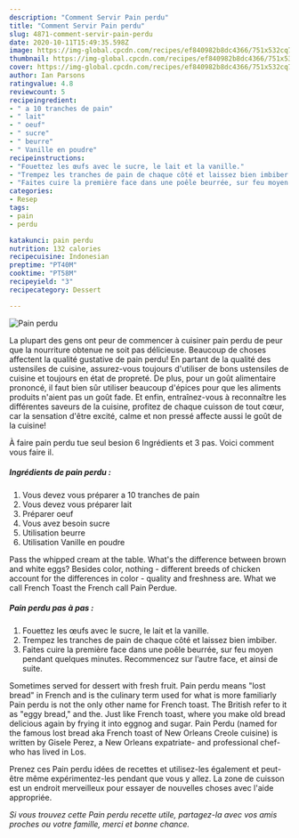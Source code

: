 ```yaml
---
description: "Comment Servir Pain perdu"
title: "Comment Servir Pain perdu"
slug: 4871-comment-servir-pain-perdu
date: 2020-10-11T15:49:35.598Z
image: https://img-global.cpcdn.com/recipes/ef840982b8dc4366/751x532cq70/pain-perdu-photo-principale-de-la-recette.jpg
thumbnail: https://img-global.cpcdn.com/recipes/ef840982b8dc4366/751x532cq70/pain-perdu-photo-principale-de-la-recette.jpg
cover: https://img-global.cpcdn.com/recipes/ef840982b8dc4366/751x532cq70/pain-perdu-photo-principale-de-la-recette.jpg
author: Ian Parsons
ratingvalue: 4.8
reviewcount: 5
recipeingredient:
- " a 10 tranches de pain"
- " lait"
- " oeuf"
- " sucre"
- " beurre"
- " Vanille en poudre"
recipeinstructions:
- "Fouettez les œufs avec le sucre, le lait et la vanille."
- "Trempez les tranches de pain de chaque côté et laissez bien imbiber."
- "Faites cuire la première face dans une poêle beurrée, sur feu moyen pendant quelques minutes. Recommencez sur l’autre face, et ainsi de suite."
categories:
- Resep
tags:
- pain
- perdu

katakunci: pain perdu 
nutrition: 132 calories
recipecuisine: Indonesian
preptime: "PT40M"
cooktime: "PT58M"
recipeyield: "3"
recipecategory: Dessert

---
```



![Pain perdu](https://img-global.cpcdn.com/recipes/ef840982b8dc4366/751x532cq70/pain-perdu-photo-principale-de-la-recette.jpg)

La plupart des gens ont peur de commencer à cuisiner pain perdu de peur que la nourriture obtenue ne soit pas délicieuse. Beaucoup de choses affectent la qualité gustative de pain perdu! En partant de la qualité des ustensiles de cuisine, assurez-vous toujours d'utiliser de bons ustensiles de cuisine et toujours en état de propreté. De plus, pour un goût alimentaire prononcé, il faut bien sûr utiliser beaucoup d'épices pour que les aliments produits n'aient pas un goût fade. Et enfin, entraînez-vous à reconnaître les différentes saveurs de la cuisine, profitez de chaque cuisson de tout cœur, car la sensation d'être excité, calme et non pressé affecte aussi le goût de la cuisine!

<!--inarticleads1-->

À faire pain perdu tue seul besion 6 Ingrédients et 3 pas. Voici comment vous faire il.

##### Ingrédients de pain perdu :

1. Vous devez vous préparer  a 10 tranches de pain
1. Vous devez vous préparer  lait
1. Préparer  oeuf
1. Vous avez besoin  sucre
1. Utilisation  beurre
1. Utilisation  Vanille en poudre


Pass the whipped cream at the table. What&#39;s the difference between brown and white eggs? Besides color, nothing - different breeds of chicken account for the differences in color - quality and freshness are. What we call French Toast the French call Pain Perdue. 

<!--inarticleads2-->

##### Pain perdu pas à pas :

1. Fouettez les œufs avec le sucre, le lait et la vanille.
1. Trempez les tranches de pain de chaque côté et laissez bien imbiber.
1. Faites cuire la première face dans une poêle beurrée, sur feu moyen pendant quelques minutes. Recommencez sur l’autre face, et ainsi de suite.


Sometimes served for dessert with fresh fruit. Pain perdu means &#34;lost bread&#34; in French and is the culinary term used for what is more familiarly Pain perdu is not the only other name for French toast. The British refer to it as &#34;eggy bread,&#34; and the. Just like French toast, where you make old bread delicious again by frying it into eggnog and sugar. Pain Perdu (named for the famous lost bread aka French toast of New Orleans Creole cuisine) is written by Gisele Perez, a New Orleans expatriate- and professional chef- who has lived in Los. 

<!--inarticleads1-->

<p>
Prenez ces Pain perdu idées de recettes et utilisez-les également et peut-être même expérimentez-les pendant que vous y allez. La zone de cuisson est un endroit merveilleux pour essayer de nouvelles choses avec l'aide appropriée.
</p>

<p>
<i>Si vous trouvez cette Pain perdu recette utile, partagez-la avec vos amis proches ou votre famille, merci et bonne chance.</i>
</p>
